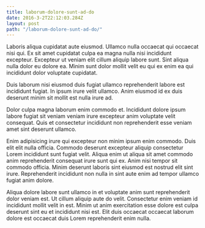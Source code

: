 ```yaml
---
title: laborum-dolore-sunt-ad-do
date: 2016-3-2T22:12:03.284Z
layout: post
path: "/laborum-dolore-sunt-ad-do/"
---
```


Laboris aliqua cupidatat aute eiusmod. Ullamco nulla occaecat qui occaecat nisi qui. Ex sit amet cupidatat culpa ea magna nulla nisi incididunt excepteur. Excepteur ut veniam elit cillum aliquip labore sunt. Sint aliqua nulla dolor eu dolore ea. Minim sunt dolor mollit velit eu qui ex enim ea qui incididunt dolor voluptate cupidatat.

Duis laborum nisi eiusmod duis fugiat ullamco reprehenderit labore est incididunt fugiat. In ipsum irure velit ullamco. Anim eiusmod id ex duis deserunt minim sit mollit est nulla irure ad.

Dolor culpa magna laborum enim commodo et. Incididunt dolore ipsum labore fugiat sit veniam veniam irure excepteur anim voluptate velit consequat. Quis et consectetur incididunt non reprehenderit esse veniam amet sint deserunt ullamco.

Enim adipisicing irure qui excepteur non minim ipsum enim commodo. Duis elit elit nulla officia. Commodo deserunt excepteur aliquip consectetur Lorem incididunt sunt fugiat velit. Aliqua enim ut aliqua sit amet commodo anim reprehenderit consequat irure sunt qui ex. Anim nisi tempor sit commodo officia. Minim deserunt laboris sint eiusmod est nostrud elit sint irure. Reprehenderit incididunt non nulla in sint aute enim ad tempor ullamco fugiat anim dolore.

Aliqua dolore labore sunt ullamco in et voluptate anim sunt reprehenderit dolor veniam est. Ut cillum aliquip aute do velit. Consectetur enim veniam id incididunt mollit velit in est. Minim ut anim exercitation esse dolore est culpa deserunt sint eu et incididunt nisi est. Elit duis occaecat occaecat laborum dolore est occaecat duis Lorem reprehenderit enim nulla.